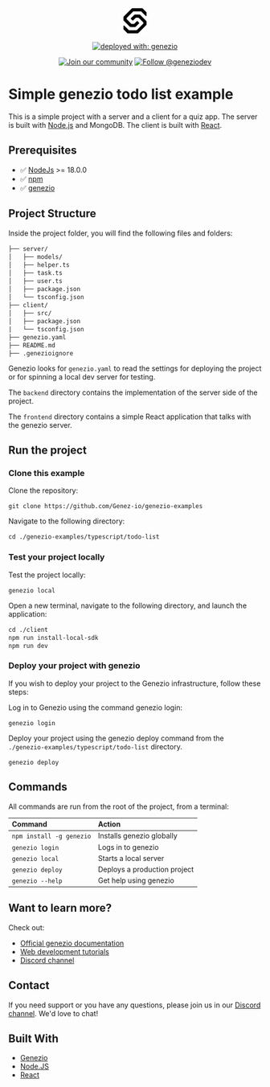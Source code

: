 <div align="center"> <a href="https://genezio.com/"></a>
<img alt="genezio logo" src="https://github.com/genez-io/graphics/raw/HEAD/svg/Icon_Genezio_Black.svg" style="max-height: 50px;">

</div>

<div align="center">

[![deployed with: genezio](https://img.shields.io/badge/deployed_with-genezio-6742c1.svg?labelColor=62C353&style=flat)](https://github.com/genez-io/genezio)

[![Join our community](https://img.shields.io/discord/1024296197575422022?style=social&label=Join%20our%20community%20&logo=discord&labelColor=6A7EC2)](https://discord.gg/uc9H5YKjXv)
[![Follow @geneziodev](https://img.shields.io/twitter/url/https/twitter.com/geneziodev.svg?style=social&label=Follow%20%40geneziodev)](https://twitter.com/geneziodev)

</div>

# Simple genezio todo list example

This is a simple project with a server and a client for a quiz app. The server is built with [Node.js](https://nodejs.org/en/) and MongoDB. The client is built with [React](https://reactjs.org/).

## Prerequisites

- ✅ [NodeJs](https://nodejs.org) >= 18.0.0
- ✅ [npm](https://www.npmjs.com/)
- ✅ [genezio](https://genezio.com/)

## Project Structure

Inside the project folder, you will find the following files and folders:

```
├── server/
│   ├── models/
│   ├── helper.ts
│   ├── task.ts
│   ├── user.ts
│   ├── package.json
│   └── tsconfig.json
├── client/
│   ├── src/
│   ├── package.json
|   └── tsconfig.json
├── genezio.yaml
├── README.md
├── .genezioignore
```

Genezio looks for `genezio.yaml` to read the settings for deploying the project or for spinning a local dev server for testing.

The `backend` directory contains the implementation of the server side of the project.

The `frontend` directory contains a simple React application that talks with the genezio server.

## Run the project

### Clone this example

Clone the repository:

```
git clone https://github.com/Genez-io/genezio-examples
```

Navigate to the following directory:

```
cd ./genezio-examples/typescript/todo-list
```

### Test your project locally

Test the project locally:

```
genezio local
```

Open a new terminal, navigate to the following directory, and launch the application:

```
cd ./client
npm run install-local-sdk
npm run dev
```

### Deploy your project with genezio

If you wish to deploy your project to the Genezio infrastructure, follow these steps:

Log in to Genezio using the command genezio login:

```
genezio login
```

Deploy your project using the genezio deploy command from the `./genezio-examples/typescript/todo-list` directory.

```
genezio deploy
```

## Commands

All commands are run from the root of the project, from a terminal:

| Command                  | Action                       |
| :----------------------- | :--------------------------- |
| `npm install -g genezio` | Installs genezio globally    |
| `genezio login`          | Logs in to genezio           |
| `genezio local`          | Starts a local server        |
| `genezio deploy`         | Deploys a production project |
| `genezio --help`         | Get help using genezio       |

## Want to learn more?

Check out:

- [Official genezio documentation](https://genezio.com/docs)
- [Web development tutorials](https://genezio.com/blog)
- [Discord channel](https://discord.gg/uc9H5YKjXv)

## Contact

If you need support or you have any questions, please join us in our [Discord channel](). We'd love to chat!

## Built With

- [Genezio](https://genezio.com/)
- [Node.JS](https://nodejs.org/en/)
- [React](https://reactjs.org/)
